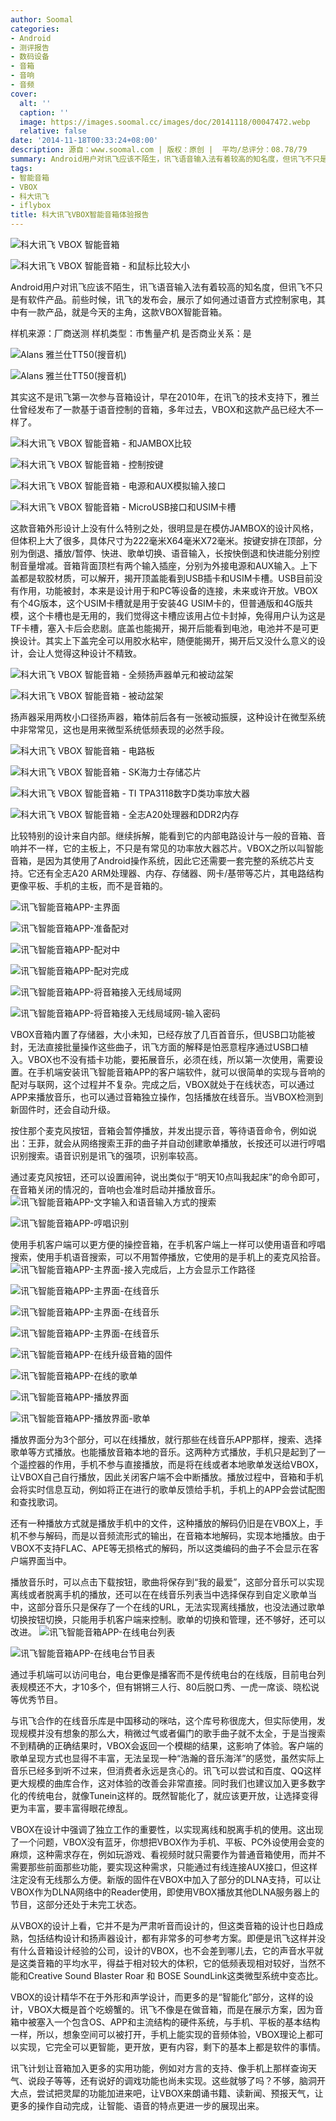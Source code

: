 ```yaml
---
author: Soomal
categories:
- Android
- 测评报告
- 数码设备
- 音箱
- 音响
- 音频
cover:
  alt: ''
  caption: ''
  image: https://images.soomal.cc/images/doc/20141118/00047472.webp
  relative: false
date: '2014-11-18T00:33:24+08:00'
description: 源自：www.soomal.com | 版权：原创 |  平均/总评分：08.78/79
summary: Android用户对讯飞应该不陌生，讯飞语音输入法有着较高的知名度，但讯飞不只是有软件产品。前些时候，讯飞的发布会，展示了如何通过语音方式控制家电，其中有一款产品，就是今天的主角，这款VBOX智能音箱。其实这不是讯飞第一次参与音箱设计，早在2010年，在讯飞的技术支持下，雅兰仕曾经发布了一款基于语音控制的音箱，多年过去，VBOX和这款产品已经大不一样了。
tags:
- 智能音箱
- VBOX
- 科大讯飞
- iflybox
title: 科大讯飞VBOX智能音箱体验报告
---
```


![科大讯飞 VBOX 智能音箱](https://images.soomal.cc/images/doc/20140826/00045294_01.webp)



![科大讯飞 VBOX 智能音箱 - 和鼠标比较大小](https://images.soomal.cc/images/doc/20140826/00045296_01.webp)



Android用户对讯飞应该不陌生，讯飞语音输入法有着较高的知名度，但讯飞不只是有软件产品。前些时候，讯飞的发布会，展示了如何通过语音方式控制家电，其中有一款产品，就是今天的主角，这款VBOX智能音箱。



样机来源：厂商送测
样机类型：市售量产机
是否商业关系：是



![Alans 雅兰仕TT50(搜音机)](https://images.soomal.cc/images/doc/20100814/00006756_01.webp)



![Alans 雅兰仕TT50(搜音机)](https://images.soomal.cc/images/doc/20100814/00006755_01.webp)



其实这不是讯飞第一次参与音箱设计，早在2010年，在讯飞的技术支持下，雅兰仕曾经发布了一款基于语音控制的音箱，多年过去，VBOX和这款产品已经大不一样了。



![科大讯飞 VBOX 智能音箱 - 和JAMBOX比较](https://images.soomal.cc/images/doc/20140826/00045295_01.webp)



![科大讯飞 VBOX 智能音箱 - 控制按键](https://images.soomal.cc/images/doc/20140826/00045297_01.webp)



![科大讯飞 VBOX 智能音箱 - 电源和AUX模拟输入接口](https://images.soomal.cc/images/doc/20140826/00045298_01.webp)



![科大讯飞 VBOX 智能音箱 - MicroUSB接口和USIM卡槽](https://images.soomal.cc/images/doc/20140826/00045303_01.webp)



这款音箱外形设计上没有什么特别之处，很明显是在模仿JAMBOX的设计风格，但体积上大了很多，具体尺寸为222毫米X64毫米X72毫米。按键安排在顶部，分别为倒退、播放/暂停、快进、歌单切换、语音输入，长按快倒退和快进能分别控制音量增减。音箱背面顶栏有两个输入插座，分别为外接电源和AUX输入。上下盖都是软胶材质，可以解开，揭开顶盖能看到USB插卡和USIM卡槽。USB目前没有作用，功能被封，本来是设计用于和PC等设备的连接，未来或许开放。VBOX有个4G版本，这个USIM卡槽就是用于安装4G USIM卡的，但普通版和4G版共模，这个卡槽也是无用的，我们觉得这卡槽应该用占位卡封掉，免得用户认为这是TF卡槽，塞入卡后会悲剧。底盖也能揭开，揭开后能看到电池，电池并不是可更换设计。其实上下盖完全可以用胶水粘牢，随便能揭开，揭开后又没什么意义的设计，会让人觉得这种设计不精致。



![科大讯飞 VBOX 智能音箱 - 全频扬声器单元和被动盆架](https://images.soomal.cc/images/doc/20140826/00045312_01.webp)



![科大讯飞 VBOX 智能音箱 - 被动盆架](https://images.soomal.cc/images/doc/20140826/00045311_01.webp)



扬声器采用两枚小口径扬声器，箱体前后各有一张被动振膜，这种设计在微型系统中非常常见，这也是用来微型系统低频表现的必然手段。



![科大讯飞 VBOX 智能音箱 - 电路板](https://images.soomal.cc/images/doc/20140826/00045305_01.webp)



![科大讯飞 VBOX 智能音箱 - SK海力士存储芯片](https://images.soomal.cc/images/doc/20140826/00045306_01.webp)



![科大讯飞 VBOX 智能音箱 - TI TPA3118数字D类功率放大器](https://images.soomal.cc/images/doc/20140826/00045307_01.webp)



![科大讯飞 VBOX 智能音箱 - 全志A20处理器和DDR2内存](https://images.soomal.cc/images/doc/20140826/00045315_01.webp)



比较特别的设计来自内部。继续拆解，能看到它的内部电路设计与一般的音箱、音响并不一样，它的主板上，不只是有常见的功率放大器芯片。VBOX之所以叫智能音箱，是因为其使用了Android操作系统，因此它还需要一套完整的系统芯片支持。它还有全志A20 ARM处理器、内存、存储器、网卡/基带等芯片，其电路结构更像平板、手机的主板，而不是音箱的。



![讯飞智能音箱APP-主界面](https://images.soomal.cc/images/doc/20141116/00047398_01.webp)



![讯飞智能音箱APP-准备配对](https://images.soomal.cc/images/doc/20141116/00047399_01.webp)



![讯飞智能音箱APP-配对中](https://images.soomal.cc/images/doc/20141116/00047400_01.webp)



![讯飞智能音箱APP-配对完成](https://images.soomal.cc/images/doc/20141116/00047401_01.webp)



![讯飞智能音箱APP-将音箱接入无线局域网](https://images.soomal.cc/images/doc/20141116/00047402_01.webp)



![讯飞智能音箱APP-将音箱接入无线局域网-输入密码](https://images.soomal.cc/images/doc/20141116/00047403_01.webp)



VBOX音箱内置了存储器，大小未知，已经存放了几百首音乐，但USB口功能被封，无法直接批量操作这些曲子，讯飞方面的解释是怕恶意程序通过USB口植入。VBOX也不没有插卡功能，要拓展音乐，必须在线，所以第一次使用，需要设置。在手机端安装讯飞智能音箱APP的客户端软件，就可以很简单的实现与音响的配对与联网，这个过程并不复杂。完成之后，VBOX就处于在线状态，可以通过APP来播放音乐，也可以通过音箱独立操作，包括播放在线音乐。当VBOX检测到新固件时，还会自动升级。

按住那个麦克风按钮，音箱会暂停播放，并发出提示音，等待语音命令，例如说出：王菲，就会从网络搜索王菲的曲子并自动创建歌单播放，长按还可以进行哼唱识别搜索。语音识别是讯飞的强项，识别率较高。

通过麦克风按钮，还可以设置闹钟，说出类似于“明天10点叫我起床”的命令即可，在音箱关闭的情况的，音响也会准时启动并播放音乐。
![讯飞智能音箱APP-文字输入和语音输入方式的搜索](https://images.soomal.cc/images/doc/20141116/00047416_01.webp)




![讯飞智能音箱APP-哼唱识别](https://images.soomal.cc/images/doc/20141116/00047413_01.webp)




使用手机客户端可以更方便的操控音箱，在手机客户端上一样可以使用语音和哼唱搜索，使用手机语音搜索，可以不用暂停播放，它使用的是手机上的麦克风拾音。
![讯飞智能音箱APP-主界面-接入完成后，上方会显示工作路径](https://images.soomal.cc/images/doc/20141116/00047404_01.webp)




![讯飞智能音箱APP-主界面-在线音乐](https://images.soomal.cc/images/doc/20141116/00047405_01.webp)




![讯飞智能音箱APP-主界面-在线音乐](https://images.soomal.cc/images/doc/20141116/00047406_01.webp)




![讯飞智能音箱APP-主界面-在线音乐](https://images.soomal.cc/images/doc/20141116/00047407_01.webp)




![讯飞智能音箱APP-在线升级音箱的固件](https://images.soomal.cc/images/doc/20141116/00047408_01.webp)




![讯飞智能音箱APP-在线的歌单](https://images.soomal.cc/images/doc/20141116/00047409_01.webp)




![讯飞智能音箱APP-播放界面](https://images.soomal.cc/images/doc/20141116/00047410_01.webp)




![讯飞智能音箱APP-播放界面-歌单](https://images.soomal.cc/images/doc/20141116/00047411_01.webp)




播放界面分为3个部分，可以在线播放，就行那些在线音乐APP那样，搜索、选择歌单等方式播放。也能播放音箱本地的音乐。这两种方式播放，手机只是起到了一个遥控器的作用，手机不参与直接播放，而是将在线或者本地歌单发送给VBOX，让VBOX自己自行播放，因此关闭客户端不会中断播放。播放过程中，音箱和手机会将实时信息互动，例如将正在进行的歌单反馈给手机，手机上的APP会尝试配图和查找歌词。

还有一种播放方式就是播放手机中的文件，这种播放的解码仍旧是在VBOX上，手机不参与解码，而是以音频流形式的输出，在音箱本地解码，实现本地播放。由于VBOX不支持FLAC、APE等无损格式的解码，所以这类编码的曲子不会显示在客户端界面当中。

播放音乐时，可以点击下载按钮，歌曲将保存到“我的最爱”，这部分音乐可以实现离线或者脱离手机的播放，还可以在在线音乐列表当中选择保存到自定义歌单当中，这部分音乐只是保存了一个在线的URL，无法实现离线播放，也没法通过歌单切换按钮切换，只能用手机客户端来控制。歌单的切换和管理，还不够好，还可以改进。
![讯飞智能音箱APP-在线电台列表](https://images.soomal.cc/images/doc/20141116/00047414_01.webp)




![讯飞智能音箱APP-在线电台节目表](https://images.soomal.cc/images/doc/20141116/00047415_01.webp)




通过手机端可以访问电台，电台更像是播客而不是传统电台的在线版，目前电台列表规模还不大，才10多个，但有锵锵三人行、80后脱口秀、一虎一席谈、晓松说等优秀节目。

与讯飞合作的在线音乐库是中国移动的咪咕，这个库号称很庞大，但实际使用，发现规模并没有想象的那么大，稍微过气或者偏门的歌手曲子就不太全，于是当搜索不到精确的正确结果时，VBOX会返回一个模糊的结果，这影响了体验。客户端的歌单呈现方式也显得不丰富，无法呈现一种“浩瀚的音乐海洋”的感觉，虽然实际上音乐已经多到听不过来，但消费者永远是贪心的。讯飞可以尝试和百度、QQ这样更大规模的曲库合作，这对体验的改善会非常直接。同时我们也建议加入更多数字化的传统电台，就像Tunein这样的。既然智能化了，就应该更开放，让选择变得更为丰富，要丰富得眼花缭乱。

VBOX在设计中强调了独立工作的重要性，以实现离线和脱离手机的使用。这出现了一个问题，VBOX没有蓝牙，你想把VBOX作为手机、平板、PC外设使用会变的麻烦，这种需求存在，例如玩游戏、看视频时就只需要作为普通音箱使用，而并不需要那些前面那些功能，要实现这种需求，只能通过有线连接AUX接口，但这样注定没有无线那么方便。新版的固件在VBOX中加入了部分的DLNA支持，可以让VBOX作为DLNA网络中的Reader使用，即使用VBOX播放其他DLNA服务器上的节目，这部分还处于未完工状态。

从VBOX的设计上看，它并不是为严肃听音而设计的，但这类音箱的设计也日趋成熟，包括结构设计和扬声器设计，都有非常多的可参考方案。即便是讯飞这样并没有什么音箱设计经验的公司，设计的VBOX，也不会差到哪儿去，它的声音水平就是这类音箱的平均水平，得益于相对较大的体积，它的低频表现相对较好，当然不能和Creative Sound Blaster Roar 和 BOSE SoundLink这类微型系统中变态比。

VBOX的设计精华不在于外形和声学设计，而更多的是“智能化”部分，这样的设计，VBOX大概是首个吃螃蟹的。讯飞不像是在做音箱，而是在展示方案，因为音箱中被塞入一个包含OS、APP和主流结构的硬件系统，与手机、平板的基本结构一样，所以，想象空间可以被打开，手机上能实现的音频体验，VBOX理论上都可以实现，它完全可以更智能，更开放，更有内容，剩下的基本上都是软件的事情。

讯飞计划让音箱加入更多的实用功能，例如对方言的支持、像手机上那样查询天气、说段子等等，还有说好的调戏功能也尚未实现。这些就够了吗？不够，脑洞开大点，尝试把灵犀的功能加进来吧，让VBOX来朗诵书籍、读新闻、预报天气，让更多的操作自动完成，让智能、语音的特点更进一步的展现出来。